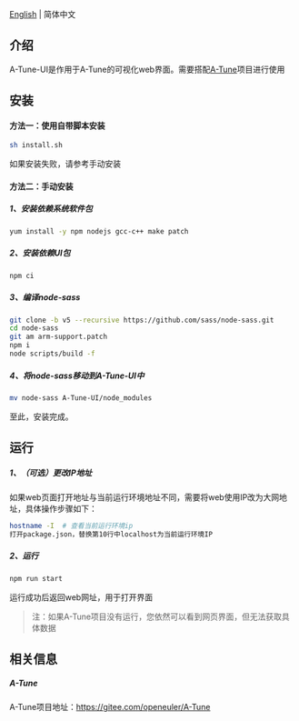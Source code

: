 [English](./README.md) | 简体中文

## 介绍

A-Tune-UI是作用于A-Tune的可视化web界面。需要搭配[A-Tune](https://gitee.com/openeuler/A-Tune)项目进行使用



## 安装

#### 方法一：使用自带脚本安装

```bash
sh install.sh
```
如果安装失败，请参考手动安装



#### 方法二：手动安装

##### 1、安装依赖系统软件包

```bash
yum install -y npm nodejs gcc-c++ make patch
```

##### 2、安装依赖UI包

```bash
npm ci
```
##### 3、编译node-sass

```bash
git clone -b v5 --recursive https://github.com/sass/node-sass.git
cd node-sass
git am arm-support.patch
npm i
node scripts/build -f
```

##### 4、将node-sass移动到A-Tune-UI中

```bash
mv node-sass A-Tune-UI/node_modules
```

至此，安装完成。



## 运行

##### 1、（可选）更改IP地址

如果web页面打开地址与当前运行环境地址不同，需要将web使用IP改为大网地址，具体操作步骤如下：
```bash
hostname -I  # 查看当前运行环境ip
打开package.json，替换第10行中localhost为当前运行环境IP
```
##### 2、运行
```bash
npm run start
```
运行成功后返回web网址，用于打开界面

> 注：如果A-Tune项目没有运行，您依然可以看到网页界面，但无法获取具体数据



## 相关信息

##### A-Tune
A-Tune项目地址：https://gitee.com/openeuler/A-Tune
